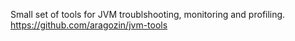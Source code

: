 Small set of tools for JVM troublshooting, monitoring and profiling.
https://github.com/aragozin/jvm-tools


